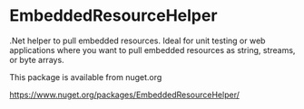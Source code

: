 # EmbeddedResourceHelper
.Net helper to pull embedded resources.  Ideal for unit testing or web applications where you want to pull embedded resources as string, streams, or byte arrays.

This package is available from nuget.org

https://www.nuget.org/packages/EmbeddedResourceHelper/

